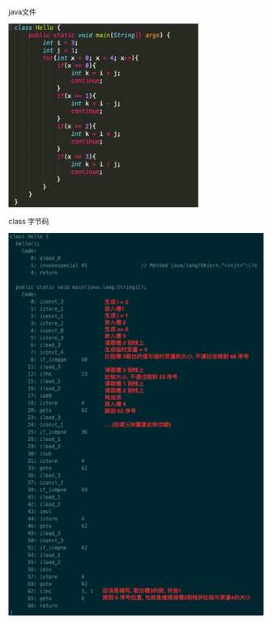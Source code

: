java文件

![73375e82aca92444ef93712085484ba0](../images/73375e82aca92444ef93712085484ba0.png)



class 字节码

![f3122a58fc56a0e6a6d0802c590e653b](../images/f3122a58fc56a0e6a6d0802c590e653b.png)

